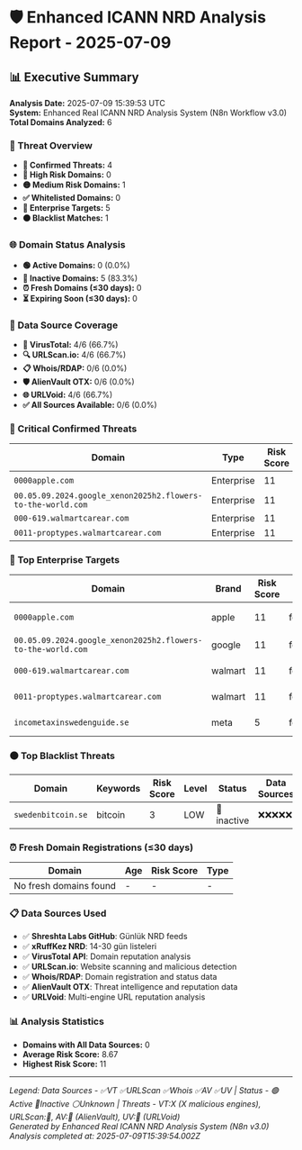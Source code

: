 # 🛡️ Enhanced ICANN NRD Analysis Report - 2025-07-09

## 📊 Executive Summary

**Analysis Date:** 2025-07-09 15:39:53 UTC  
**System:** Enhanced Real ICANN NRD Analysis System (N8n Workflow v3.0)  
**Total Domains Analyzed:** 6

### 🎯 Threat Overview
- **🚨 Confirmed Threats:** 4
- **🔴 High Risk Domains:** 0
- **🟡 Medium Risk Domains:** 1
- **✅ Whitelisted Domains:** 0
- **🎯 Enterprise Targets:** 5
- **⚫ Blacklist Matches:** 1

### 🌐 Domain Status Analysis
- **🟢 Active Domains:** 0 (0.0%)
- **🔴 Inactive Domains:** 5 (83.3%)
- **⏰ Fresh Domains (≤30 days):** 0
- **⏳ Expiring Soon (≤30 days):** 0

### 📡 Data Source Coverage
- **🦠 VirusTotal:** 4/6 (66.7%)
- **🔍 URLScan.io:** 4/6 (66.7%)
- **📋 Whois/RDAP:** 0/6 (0.0%)
- **🛡️ AlienVault OTX:** 0/6 (0.0%)
- **🌐 URLVoid:** 4/6 (66.7%)
- **✅ All Sources Available:** 0/6 (0.0%)

### 🚨 Critical Confirmed Threats

| Domain | Type | Risk Score | Detections | Status |
|--------|------|------------|------------|---------|
| `0000apple.com` | Enterprise | 11 | VT:2 | ⚪ |
| `00.05.09.2024.google_xenon2025h2.flowers-to-the-world.com` | Enterprise | 11 | VT:2 | 🔴 |
| `000-619.walmartcarear.com` | Enterprise | 11 | VT:2 | 🔴 |
| `0011-proptypes.walmartcarear.com` | Enterprise | 11 | VT:2 | 🔴 |

### 🎯 Top Enterprise Targets

| Domain | Brand | Risk Score | Category | Status | Data Sources | Threats |
|--------|-------|------------|----------|---------|-------------|---------|
| `0000apple.com` | apple | 11 | fortune_100 | ⚪ unknown | ✅✅❌❌✅ | VT:2 |
| `00.05.09.2024.google_xenon2025h2.flowers-to-the-world.com` | google | 11 | fortune_100 | 🔴 inactive | ✅✅❌❌✅ | VT:2 |
| `000-619.walmartcarear.com` | walmart | 11 | fortune_100 | 🔴 inactive | ✅✅❌❌✅ | VT:2 |
| `0011-proptypes.walmartcarear.com` | walmart | 11 | fortune_100 | 🔴 inactive | ✅✅❌❌✅ | VT:2 |
| `incometaxinswedenguide.se` | meta | 5 | fortune_100 | 🔴 inactive | ❌❌❌❌❌ | Clean |

### ⚫ Top Blacklist Threats

| Domain | Keywords | Risk Score | Level | Status | Data Sources | Threats |
|--------|----------|------------|-------|---------|-------------|---------|
| `swedenbitcoin.se` | bitcoin | 3 | LOW | 🔴 inactive | ❌❌❌❌❌ | Clean |

### ⏰ Fresh Domain Registrations (≤30 days)

| Domain | Age | Risk Score | Type |
|--------|-----|------------|------|
| No fresh domains found | - | - | - |

### 📋 Data Sources Used
- ✅ **Shreshta Labs GitHub**: Günlük NRD feeds
- ✅ **xRuffKez NRD**: 14-30 gün listeleri  
- ✅ **VirusTotal API**: Domain reputation analysis
- ✅ **URLScan.io**: Website scanning and malicious detection
- ✅ **Whois/RDAP**: Domain registration and status data
- ✅ **AlienVault OTX**: Threat intelligence and reputation data
- ✅ **URLVoid**: Multi-engine URL reputation analysis

### 📊 Analysis Statistics
- **Domains with All Data Sources:** 0
- **Average Risk Score:** 8.67
- **Highest Risk Score:** 11

---
*Legend: Data Sources - ✅VT ✅URLScan ✅Whois ✅AV ✅UV | Status - 🟢Active 🔴Inactive ⚪Unknown | Threats - VT:X (X malicious engines), URLScan:🚨, AV:🚨 (AlienVault), UV:🚨 (URLVoid)*  
*Generated by Enhanced Real ICANN NRD Analysis System (N8n v3.0)*  
*Analysis completed at: 2025-07-09T15:39:54.002Z*